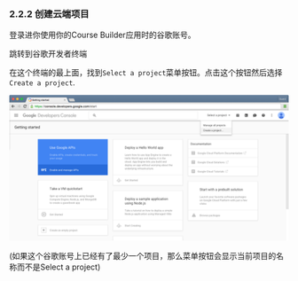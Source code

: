 ### 2.2.2 创建云端项目

登录进你使用你的Course Builder应用时的谷歌账号。

跳转到谷歌开发者终端

在这个终端的最上面，找到`Select a project`菜单按钮。点击这个按钮然后选择`Create a project`.

![Create a project](/images/chapter2/create-a-project.png)

(如果这个谷歌账号上已经有了最少一个项目，那么菜单按钮会显示当前项目的名称而不是Select a project)